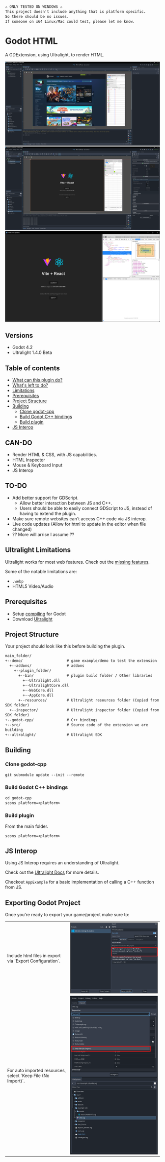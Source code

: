 ```
⚠️ ONLY TESTED ON WINDOWS ⚠️
This project doesn't include anything that is platform specific.
So there should be no issues.
If someone on x64 Linux/Mac could test, please let me know.
```

# Godot HTML
A GDExtension, using Ultralight, to render HTML.

<img src="docs/images/WebView.png">
<img src="docs/images/EditorView.png">
<img src="docs/images/InspectorView.png">

## Versions
- Godot 4.2
- Ultralight 1.4.0 Beta

## Table of contents
- [What can this plugin do?](#can-do)
- [What's left to do?](#to-do)
- [Limitations](#ultralight-limitations)
- [Prerequisites](#prerequisites)
- [Project Structure](#project-structure)
- [Building](#building)
  - [Clone godot-cpp](#clone-godot-cpp)
  - [Build Godot C++ bindings](#build-godot-cpp-bindings)
  - [Build plugin](#build-plugin)
- [JS Interop](#js-interop)

## CAN-DO
- Render HTML & CSS, with JS capabilities.
- HTML Inspector
- Mouse & Keyboard Input
- JS Interop

## TO-DO
- Add better support for GDScript.
  - Allow better interaction between JS and C++.
  - Users should be able to easily connect GDScript to JS, instead of having to extend the plugin.
- Make sure remote websites can't access C++ code via JS interop.
- Live code updates (Allow for html to update in the editor when file changed)
- ?? More will arrise I assume ??

## Ultralight Limitations
Ultralight works for most web features. Check out the [missing features](https://github.com/ultralight-ux/Ultralight/issues/178).

Some of the notable limitations are:
- `.webp`
- HTML5 Video/Audio

## Prerequisites
- Setup [compiling](https://docs.godotengine.org/en/stable/contributing/development/compiling/compiling_for_windows.html) for Godot
- Download [Ultralight](https://ultralig.ht/download/)

## Project Structure
Your project should look like this before building the plugin.
```
main_folder/
+--demo/                    # game example/demo to test the extension
  +--addons/                # addons
    +--plugin_folder/
      +--bin/               # plugin build folder / Other libraries
        +--Ultralight.dll
        +--UltralightCore.dll
        +--WebCore.dll
        +--AppCore.dll
      +--resources/         # Ultralight resources folder (Copied from SDK folder)
  +--inspector/             # Ultralight inspector folder (Copied from SDK folder)
+--godot-cpp/               # C++ bindings
+--src/                     # Source code of the extension we are building
+--ultralight/              # Ultralight SDK
```

## Building

### Clone godot-cpp
```
git submodule update --init --remote
```

### Build Godot C++ bindings
```
cd godot-cpp
scons platform=<platform>
```

### Build plugin

From the main folder.
```
scons platform=<platform>
```

## JS Interop
Using JS Interop requires an understanding of Ultralight.

Check out the [Ultralight Docs](https://docs.ultralig.ht/docs/about-javascript-interop) for more details.

Checkout `AppExample` for a basic implementation of calling a C++ function from JS.

## Exporting Godot Project
Once you're ready to export your game/project make sure to:
<table>
  <tr>
    <td>Include html files in export via `Export Configuration`.</td>
    <td><img src="docs/images/ExportConfiguration.png"></td>
  </tr>
  <tr>
    <td>For auto imported resources, select `Keep File (No Import)`.</td>
    <td><img src="docs/images/NoResourceImport.png"></td>
  </tr>
<table>
